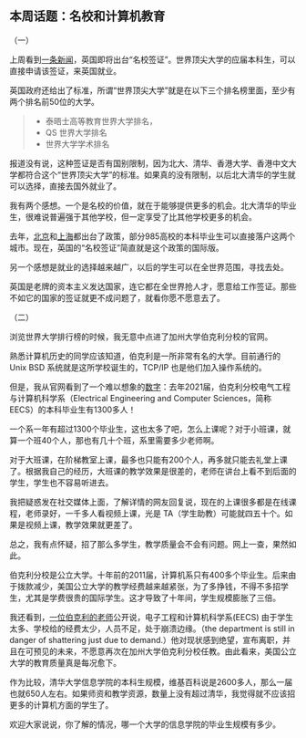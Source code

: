 ## 本周话题：名校和计算机教育

（一）

上周看到[一条新闻](https://ein.org.uk/blog/what-you-need-know-about-new-high-potential-individual-visa-route)，英国即将出台“名校签证”。世界顶尖大学的应届本科生，可以直接申请该签证，来英国就业。

英国政府还给出了标准，所谓“世界顶尖大学”就是在以下三个排名榜里面，至少有两个排名前50位的大学。

> - 泰晤士高等教育世界大学排名，
> - QS 世界大学排名
> - 世界大学学术排名

报道没有说，这种签证是否有国别限制，因为北大、清华、香港大学、香港中文大学都符合这个“世界顶尖大学”的标准。如果真的没有限制，以后北大清华的学生就可以选择，直接去国外就业了。

我有两个感想。一个是名校的价值，就在于能够提供更多的机会。北大清华的毕业生，很难说普遍强于其他学校，但一定享受了比其他学校更多的机会。

去年，[北京](https://www.jiaoyuzixun.net/beijing/news/show/12799)和[上海](https://www.sohu.com/a/420297954_124714)都出台了政策，部分985高校的本科毕业生可以直接落户这两个城市。现在，英国的“名校签证”简直就是这个政策的国际版。

另一个感想是就业的选择越来越广，以后的学生可以在全世界范围，寻找去处。

英国是老牌的资本主义发达国家，连它都在全世界抢人才，愿意给工作签证。那些不如它的国家的签证就更不成问题了，就看你愿不愿意去了。

（二）

浏览世界大学排行榜的时候，我无意中点进了加州大学伯克利分校的官网。

熟悉计算机历史的同学应该知道，伯克利是一所非常有名的大学。目前通行的 Unix BSD 系统就是这所学校诞生的，TCP/IP 也是他们加入操作系统的。

但是，我从官网看到了一个难以想象的[数字](https://eecs.berkeley.edu/about/by-the-numbers)：去年2021届，伯克利分校电气工程与计算机科学系（Electrical Engineering and Computer Sciences，简称 EECS）的本科毕业生有1300多人！

一个系一年有超过1300个毕业生，这也太多了吧，怎么上课呢？对于小班课，就算一个班40个人，那也有几十个班，系里需要多少老师啊。

对于大班课，在阶梯教室上课，最多也只能有200个人，再多就只能去礼堂上课了。根据我自己的经历，大班课的教学效果是很差的，老师在讲台上看不到后面的学生，学生也不容易听进去。

我把疑惑发在社交媒体上面，了解详情的网友回复说，现在的上课很多都是在线课程，老师录好，一千多人看视频上课，光是 TA（学生助教）可能就四五十个。如果是视频上课，教学效果就更差了。

总之，我有点怀疑，招了那么多学生，教学质量会不会有问题。网上一查，果然如此。

伯克利分校是公立大学。十年前的2011届，计算机系只有400多个毕业生。后来由于拨款减少，美国公立大学的教学经费越来越紧张，为了多挣钱，不得不多招学生，尤其是学费很贵的国际学生。这才导致了十年间，学生规模膨胀了三倍。

我还看到，[一位伯克利的老师](https://www.dailycal.org/2022/04/08/a-personal-view-of-uc-berkeleys-eecs-crisis/)公开说，电子工程和计算机科学系(EECS) 由于学生太多、学校给的经费太少，人员不足，处于崩溃边缘。（the department is still in danger of shattering just due to demand.）他对现状感到绝望，宣布离职，并且在可预见的未来，不愿意再次在加州大学伯克利分校任教。由此看来，美国公立大学的教育质量真是每况愈下。

作为比较，清华大学信息学院的本科生规模，维基百科说是2600多人，那么一届也就650人左右。如果师资和教学资源，数量上没有超过清华，我觉得就不应该招更多的计算机方面的学生了。

欢迎大家说说，你了解的情况，哪一个大学的信息学院的毕业生规模有多少。